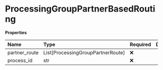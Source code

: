 # ProcessingGroupPartnerBasedRouting

**Properties**

| Name          | Type                              | Required | Description |
| :------------ | :-------------------------------- | :------- | :---------- |
| partner_route | List[ProcessingGroupPartnerRoute] | ❌       |             |
| process_id    | str                               | ❌       |             |

